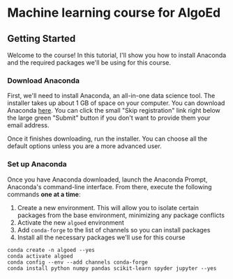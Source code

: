 # Machine learning course for AlgoEd

## Getting Started
Welcome to the course! In this tutorial, I'll show you how to install Anaconda and the required packages we'll be using for this course.

### Download Anaconda
First, we'll need to install Anaconda, an all-in-one data science tool. The installer takes up about 1 GB of space on your computer. You can download Anaconda [here](https://www.anaconda.com/download). You can click the small "Skip registration" link right below the large green "Submit" button if you don't want to provide them your email address.

Once it finishes downloading, run the installer. You can choose all the default options unless you are a more advanced user.

### Set up Anaconda
Once you have Anaconda downloaded, launch the Anaconda Prompt, Anaconda's command-line interface. From there, execute the following commands **one at a time**:
1. Create a new environment. This will allow you to isolate certain packages from the base environment, minimizing any package conflicts
2. Activate the new `algoed` environment
3. Add `conda-forge` to the list of channels so you can install packages
4. Install all the necessary packages we'll use for this course

```
conda create -n algoed --yes
conda activate algoed
conda config --env --add channels conda-forge
conda install python numpy pandas scikit-learn spyder jupyter --yes
```
